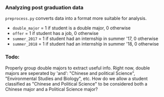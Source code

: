 ### Analyzing post graduation data

`preprocess.py` converts data into a format more suitable for analysis. 
* `double_major` =  1 if student is a double major, 0 otherwise
* `offer` = 1 if student has a job, 0 otherwise
* `summer_2017` = 1 if student had an internship in summer '17, 0 otherwise
* `summer_2018` = 1 if student had an internship in summer '18, 0 otherwise

### Todo:
Properly group double majors to extract useful info. Right now, double majors are seperated by 'and': "Chinese and political Science", "Environmental Studies and Biology", etc. How do we allow a student classified as "Chinese and Political Science" to be considered both a Chinese major and a Political Science major?


  